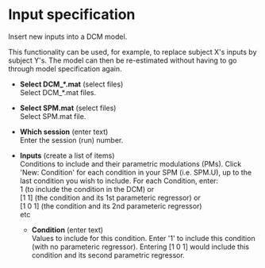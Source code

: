 # Input specification  
Insert new inputs into a DCM model.   

This functionality can be used, for example, to replace subject X's inputs by subject Y's. The model can then be re-estimated without having to go through model specification again.   

* **Select DCM_*.mat** (select files)  
Select DCM_*.mat files.   

* **Select SPM.mat** (select files)  
Select SPM.mat file.   

* **Which session** (enter text)  
Enter the session (run) number.   

* **Inputs** (create a list of items)  
Conditions to include and their parametric modulations (PMs). Click 'New: Condition' for each condition in your SPM (i.e. SPM.U), up to the last condition you wish  to include. For each Condition, enter:   
1 (to include the condition in the DCM) or   
[1 1] (the condition and its 1st parameteric regressor) or   
[1 0 1] (the condition and its 2nd parameteric regressor)   
etc   

    * **Condition** (enter text)  
    Values to include for this condition. Enter '1' to include this condition (with no parameteric regressor). Entering [1 0 1] would include this condition and its second parametric regressor.   
